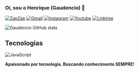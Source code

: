### Oi, sou o Henrique (Gaudencio) 👋

[![ZapZap](https://img.shields.io/badge/WhatsApp-25D366?style=for-the-badge&logo=whatsapp&logoColor=white)](Wa.me/5582996701290)
[![Gmail](https://img.shields.io/badge/Gmail-D14836?style=for-the-badge&logo=gmail&logoColor=white)](mailto:gaudencio2006souza@gmail.com?)
[![Instagram](https://img.shields.io/badge/Instagram-E4405F?style=for-the-badge&logo=instagram&logoColor=white)](https://instagram.com/lyon_10k)
[![Youtube](https://img.shields.io/badge/YouTube-FF0000?style=for-the-badge&logo=youtube&logoColor=white)](https://www.youtube.com/channel/UCrWM-H43fCJBL1DiS5HtvEg)
[![Linktree](https://img.shields.io/badge/linktree-39E09B?style=for-the-badge&logo=linktree&logoColor=white)](linkr.bio/gaudencio6)

![Gaudencio GitHub stats](https://github-readme-stats.vercel.app/api?username=devgaudencio&show_icons=true&theme=radical)

## Tecnologias 

![JavaScript](https://img.shields.io/badge/JavaScript-323330?style=for-the-badge&logo=javascript&logoColor=F7DF1E)
<b/>

Apaixonado por tecnologia. Buscando conhecimento SEMPRE!
